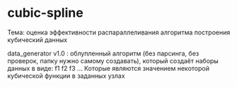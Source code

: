 # cubic-spline

Тема: оценка эффективности распараллеливания алгоритма построения кубический данных


data_generator v1.0 : облупленный алгоритм (без парсинга, без проверок, папку нужно самому создавать), который создаёт наборы данных в виде:
f1
f2
f3
...
Которые являются значением некоторой кубической функции в заданных узлах

